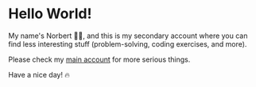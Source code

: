 # Hello World!

My name's Norbert 👨‍💻, and this is my secondary account where you can find less interesting stuff (problem-solving, coding exercises, and more). 

Please check my [main account](https://github.com/Eter-NS) for more serious things.

Have a nice day! 🔥

<!---
Eter-Secondary/Eter-Secondary is a ✨ special ✨ repository because its `README.md` (this file) appears on your GitHub profile.
You can click the Preview link to take a look at your changes.
--->
